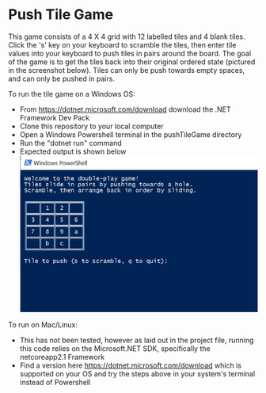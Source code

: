 # Push Tile Game

This game consists of a 4 X 4 grid with 12 labelled tiles and 4 blank tiles. Click the 's' key on your keyboard to scramble the tiles, then enter tile values into your keyboard to push tiles in pairs around the board. The goal of the game is to get the tiles back into their original ordered state (pictured in the screenshot below). Tiles can only be push towards empty spaces, and can only be pushed in pairs. 


To run the tile game on a Windows OS: 
- From https://dotnet.microsoft.com/download download the .NET Framework Dev Pack
- Clone this repository to your local computer
- Open a Windows Powershell terminal in the pushTileGame directory
- Run the "dotnet run" command
- Expected output is shown below
![](images/pushTilePic.PNG)


To run on Mac/Linux:
- This has not been tested, however as laid out in the project file, running this code relies on the Microsoft.NET SDK, specifically the netcoreapp2.1 Framework
- Find a version here https://dotnet.microsoft.com/download which is supported on your OS and try the steps above in your system's terminal instead of Powershell
